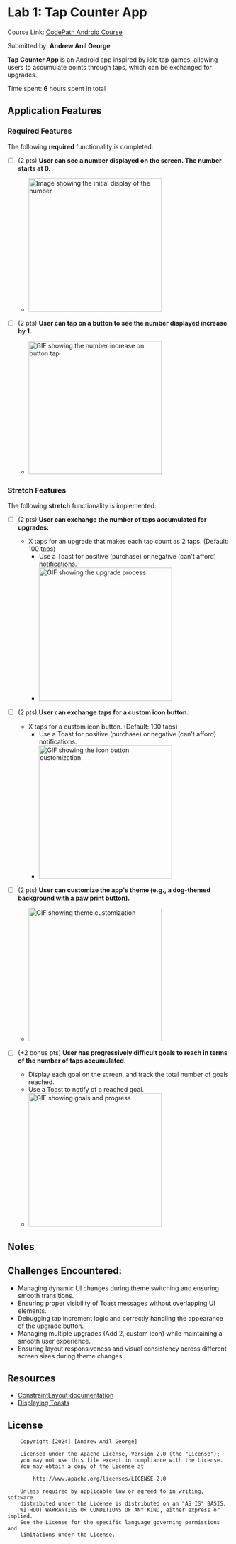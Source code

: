 # Lab 1: Tap Counter App

Course Link: [CodePath Android Course](https://courses.codepath.org/courses/and102/unit/1#!labs)

Submitted by: **Andrew Anil George** <!-- Replace 'Your Name Here' with your actual name -->

**Tap Counter App** is an Android app inspired by idle tap games, allowing users to accumulate points through taps, which can be exchanged for upgrades.

Time spent: **6** hours spent in total <!-- Replace 'X' with the number of hours you spent on this project -->

## Application Features

### Required Features

The following **required** functionality is completed:

- [ ] (2 pts) **User can see a number displayed on the screen. The number starts at 0.**
  - <img src="https://i.imgur.com/uGrHvGi.png" alt="Image showing the initial display of the number" width="300"/>


- [ ] (2 pts) **User can tap on a button to see the number displayed increase by 1.**
  - <img src="https://i.imgur.com/dMIgg7W.gif" alt="GIF showing the number increase on button tap" width="300"/>

### Stretch Features

The following **stretch** functionality is implemented:

- [ ] (2 pts) **User can exchange the number of taps accumulated for upgrades:**
  - X taps for an upgrade that makes each tap count as 2 taps. (Default: 100 taps)
    - Use a Toast for positive (purchase) or negative (can't afford) notifications.
    - <img src="https://i.imgur.com/pTlznSm.gif" alt="GIF showing the upgrade process" width="300"/>

- [ ] (2 pts) **User can exchange taps for a custom icon button.**
  - X taps for a custom icon button. (Default: 100 taps)
    - Use a Toast for positive (purchase) or negative (can't afford) notifications.
    - <img src="https://i.imgur.com/LNLUjOH.gif" alt="GIF showing the icon button customization" width="300"/>

- [ ] (2 pts) **User can customize the app's theme (e.g., a dog-themed background with a paw print button).**
  - <img src="https://i.imgur.com/1vpFk2q.gif" alt="GIF showing theme customization" width="300"/>

- [ ] (+2 bonus pts) **User has progressively difficult goals to reach in terms of the number of taps accumulated.**
  - Display each goal on the screen, and track the total number of goals reached.
  - Use a Toast to notify of a reached goal.
  - <img src="https://i.imgur.com/UoGM44Q.gif" alt="GIF showing goals and progress" width="300"/>



## Notes

## Challenges Encountered:
- Managing dynamic UI changes during theme switching and ensuring smooth transitions.
- Ensuring proper visibility of Toast messages without overlapping UI elements.
- Debugging tap increment logic and correctly handling the appearance of the upgrade button.
- Managing multiple upgrades (Add 2, custom icon) while maintaining a smooth user experience.
- Ensuring layout responsiveness and visual consistency across different screen sizes during theme changes.

## Resources

- [ConstraintLayout documentation](https://developer.android.com/training/constraint-layout)
- [Displaying Toasts](https://guides.codepath.com/android/Displaying-Toasts)

## License

```plaintext
    Copyright [2024] [Andrew Anil George]

    Licensed under the Apache License, Version 2.0 (the "License");
    you may not use this file except in compliance with the License.
    You may obtain a copy of the License at

        http://www.apache.org/licenses/LICENSE-2.0

    Unless required by applicable law or agreed to in writing, software
    distributed under the License is distributed on an "AS IS" BASIS,
    WITHOUT WARRANTIES OR CONDITIONS OF ANY KIND, either express or implied.
    See the License for the specific language governing permissions and
    limitations under the License.